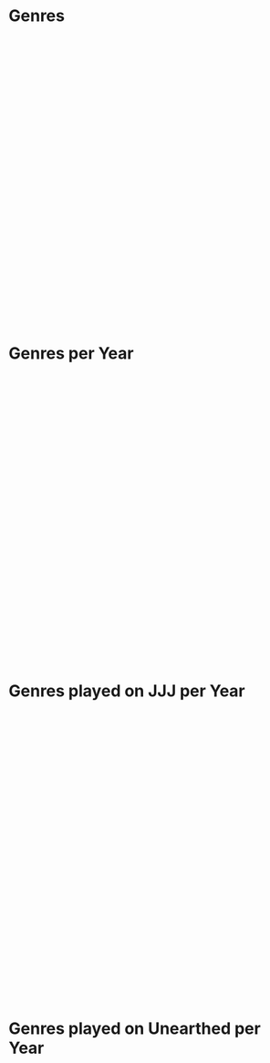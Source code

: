 # Genres
<div class="pieChart" data-url="data/genrePercentages.json" style="width: 900px; height: 500px;"></div>

# Genres per Year
<div class="lineChart" data-url="data/genresPerYear.json" style="width: 900px; height: 500px;"></div>

# Genres played on JJJ per Year
<div class="lineChart" data-url="data/genresPlayedOnJJJPerYear.json" style="width: 900px; height: 500px;"></div>

# Genres played on Unearthed per Year
<div class="lineChart" data-url="data/genresPlayedOnUnearthedPerYear.json" style="width: 900px; height: 500px;"></div>
